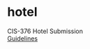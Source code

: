 # hotel
CIS-376 Hotel Submission  
[Guidelines](https://gist.github.com/barrycumbie/892372aa45634b0a28b7354ea076bac6)
